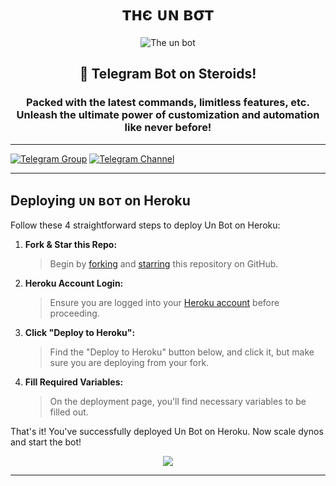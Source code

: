 <h1 align="center"><b>тнє ᴜɴ вσт</b></h1>

<p align="center"><img src="https://telegra.ph/file/27b1424eedf2c80ac1bc3.jpg" alt="The un bot"></p>

<h2 align="center">🚀 Telegram Bot on Steroids!</h3>

<h3 align="center">
    Packed with the latest commands, limitless features, etc. </br>
    Unleash the ultimate power of customization and automation like never before!
</h3>

---


[![Telegram Group](https://img.shields.io/badge/Telegram-Group-white?&style=social&logo=telegram)](https://t.me/un_bots)
[![Telegram Channel](https://img.shields.io/badge/Telegram-Channel-white?&style=social&logo=telegram)](https://t.me/un_bots_info)


---

## Deploying ᴜɴ ʙᴏᴛ on Heroku

Follow these 4 straightforward steps to deploy Un Bot on Heroku:

1. **Fork & Star this Repo:**
    > Begin by [forking](https://github.com/The-Hellbot/Hellbot/fork) and [starring](https://github.com/The-Hellbot/Hellbot/) this repository on GitHub.

2. **Heroku Account Login:**
   > Ensure you are logged into your [Heroku account](https://dashboard.heroku.com) before proceeding.

3. **Click "Deploy to Heroku":**
   > Find the "Deploy to Heroku" button below, and click it, but make sure you are deploying from your fork.

4. **Fill Required Variables:**
   > On the deployment page, you'll find necessary variables to be filled out.

That's it! You've successfully deployed Un Bot on Heroku. Now scale dynos and start the bot!

<p align="center">
    <a href="https://heroku.com/deploy"><img src="https://img.shields.io/badge/UnBot-Deploy%20To%20Heroku-black?style=for-the-badge&logo=heroku"/></a>
</p>

---
